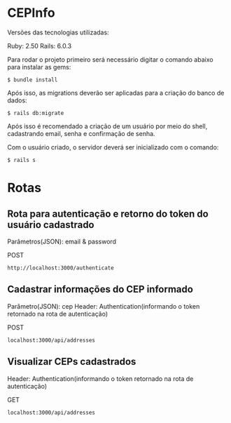 # CEPInfo

Versões das tecnologias utilizadas:

Ruby: 2.50
Rails: 6.0.3

Para rodar o projeto primeiro será necessário digitar o comando abaixo para instalar as gems:

```
$ bundle install
```

Após isso, as migrations deverão ser aplicadas para a criação do banco de dados:
```
$ rails db:migrate
```

Após isso é recomendado a criação de um usuário por meio do shell, cadastrando email, senha e confirmação de senha.

Com o usuário criado, o servidor deverá ser inicializado com o comando:
```
$ rails s
```
# Rotas

## Rota para autenticação e retorno do token do usuário cadastrado
Parâmetros(JSON): email & password

POST
```
http://localhost:3000/authenticate
```

## Cadastrar informações do CEP informado
Parâmetro(JSON): cep
Header: Authentication(informando o token retornado na rota de autenticação)

POST
```
localhost:3000/api/addresses
```

## Visualizar CEPs cadastrados
Header: Authentication(informando o token retornado na rota de autenticação)

GET
```
localhost:3000/api/addresses
```
